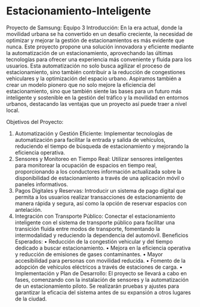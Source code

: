 # Estacionamiento-Inteligente
Proyecto de Samsung: Equipo 3
Introducción:
En la era actual, donde la movilidad urbana se ha convertido en un desafío creciente, la necesidad de optimizar y mejorar la gestión de estacionamientos es más evidente que nunca. Este proyecto propone una solución innovadora y eficiente mediante la automatización de un estacionamiento, aprovechando las últimas tecnologías para ofrecer una experiencia más conveniente y fluida para los usuarios. Esta automatización no solo busca agilizar el proceso de estacionamiento, sino también contribuir a la reducción de congestiones vehiculares y la optimización del espacio urbano.
Aspiramos también a crear un modelo pionero que no solo mejore la eficiencia del estacionamiento, sino que también siente las bases para un futuro más inteligente y sostenible en la gestión del tráfico y la movilidad en entornos urbanos, destacando las ventajas que un proyecto así puede traer a nivel local.

Objetivos del Proyecto:
1.	Automatización y Gestión Eficiente: Implementar tecnologías de automatización para facilitar la entrada y salida de vehículos, reduciendo el tiempo de búsqueda de estacionamiento y mejorando la eficiencia operativa.
2.	Sensores y Monitoreo en Tiempo Real: Utilizar sensores inteligentes para monitorear la ocupación de espacios en tiempo real, proporcionando a los conductores información actualizada sobre la disponibilidad de estacionamiento a través de una aplicación móvil o paneles informativos.
3.	Pagos Digitales y Reservas: Introducir un sistema de pago digital que permita a los usuarios realizar transacciones de estacionamiento de manera rápida y segura, así como la opción de reservar espacios con antelación.
4.	Integración con Transporte Público: Conectar el estacionamiento inteligente con el sistema de transporte público para facilitar una transición fluida entre modos de transporte, fomentando la intermodalidad y reduciendo la dependencia del automóvil.
Beneficios Esperados:
•	Reducción de la congestión vehicular y del tiempo dedicado a buscar estacionamiento.
•	Mejora en la eficiencia operativa y reducción de emisiones de gases contaminantes.
•	Mayor accesibilidad para personas con movilidad reducida.
•	Fomento de la adopción de vehículos eléctricos a través de estaciones de carga.
•	Implementación y Plan de Desarrollo: El proyecto se llevará a cabo en fases, comenzando con la instalación de sensores y la automatización de un estacionamiento piloto. Se realizarán pruebas y ajustes para garantizar la eficacia del sistema antes de su expansión a otros lugares de la ciudad.

